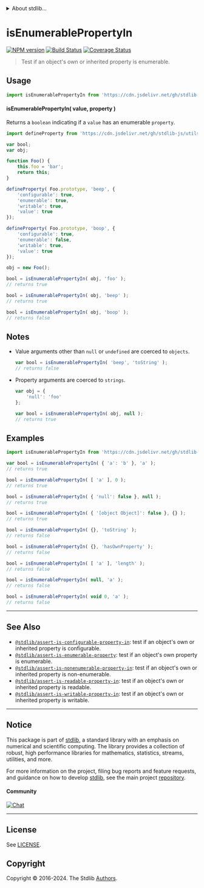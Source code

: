 <!--

@license Apache-2.0

Copyright (c) 2018 The Stdlib Authors.

Licensed under the Apache License, Version 2.0 (the "License");
you may not use this file except in compliance with the License.
You may obtain a copy of the License at

   http://www.apache.org/licenses/LICENSE-2.0

Unless required by applicable law or agreed to in writing, software
distributed under the License is distributed on an "AS IS" BASIS,
WITHOUT WARRANTIES OR CONDITIONS OF ANY KIND, either express or implied.
See the License for the specific language governing permissions and
limitations under the License.

-->


<details>
  <summary>
    About stdlib...
  </summary>
  <p>We believe in a future in which the web is a preferred environment for numerical computation. To help realize this future, we've built stdlib. stdlib is a standard library, with an emphasis on numerical and scientific computation, written in JavaScript (and C) for execution in browsers and in Node.js.</p>
  <p>The library is fully decomposable, being architected in such a way that you can swap out and mix and match APIs and functionality to cater to your exact preferences and use cases.</p>
  <p>When you use stdlib, you can be absolutely certain that you are using the most thorough, rigorous, well-written, studied, documented, tested, measured, and high-quality code out there.</p>
  <p>To join us in bringing numerical computing to the web, get started by checking us out on <a href="https://github.com/stdlib-js/stdlib">GitHub</a>, and please consider <a href="https://opencollective.com/stdlib">financially supporting stdlib</a>. We greatly appreciate your continued support!</p>
</details>

# isEnumerablePropertyIn

[![NPM version][npm-image]][npm-url] [![Build Status][test-image]][test-url] [![Coverage Status][coverage-image]][coverage-url] <!-- [![dependencies][dependencies-image]][dependencies-url] -->

> Test if an object's own or inherited property is enumerable.



<section class="usage">

## Usage

```javascript
import isEnumerablePropertyIn from 'https://cdn.jsdelivr.net/gh/stdlib-js/assert-is-enumerable-property-in@deno/mod.js';
```

#### isEnumerablePropertyIn( value, property )

Returns a `boolean` indicating if a `value` has an enumerable `property`.

<!-- eslint-disable no-restricted-syntax -->

```javascript
import defineProperty from 'https://cdn.jsdelivr.net/gh/stdlib-js/utils-define-property@deno/mod.js';

var bool;
var obj;

function Foo() {
    this.foo = 'bar';
    return this;
}

defineProperty( Foo.prototype, 'beep', {
    'configurable': true,
    'enumerable': true,
    'writable': true,
    'value': true
});

defineProperty( Foo.prototype, 'boop', {
    'configurable': true,
    'enumerable': false,
    'writable': true,
    'value': true
});

obj = new Foo();

bool = isEnumerablePropertyIn( obj, 'foo' );
// returns true

bool = isEnumerablePropertyIn( obj, 'beep' );
// returns true

bool = isEnumerablePropertyIn( obj, 'boop' );
// returns false
```

</section>

<!-- /.usage -->

<section class="notes">

## Notes

-   Value arguments other than `null` or `undefined` are coerced to `objects`.

    ```javascript
    var bool = isEnumerablePropertyIn( 'beep', 'toString' );
    // returns false
    ```

-   Property arguments are coerced to `strings`.

    ```javascript
    var obj = {
        'null': 'foo'
    };

    var bool = isEnumerablePropertyIn( obj, null );
    // returns true
    ```

</section>

<!-- /.notes -->

<section class="examples">

## Examples

<!-- eslint-disable object-curly-newline -->

<!-- eslint no-undef: "error" -->

```javascript
import isEnumerablePropertyIn from 'https://cdn.jsdelivr.net/gh/stdlib-js/assert-is-enumerable-property-in@deno/mod.js';

var bool = isEnumerablePropertyIn( { 'a': 'b' }, 'a' );
// returns true

bool = isEnumerablePropertyIn( [ 'a' ], 0 );
// returns true

bool = isEnumerablePropertyIn( { 'null': false }, null );
// returns true

bool = isEnumerablePropertyIn( { '[object Object]': false }, {} );
// returns true

bool = isEnumerablePropertyIn( {}, 'toString' );
// returns false

bool = isEnumerablePropertyIn( {}, 'hasOwnProperty' );
// returns false

bool = isEnumerablePropertyIn( [ 'a' ], 'length' );
// returns false

bool = isEnumerablePropertyIn( null, 'a' );
// returns false

bool = isEnumerablePropertyIn( void 0, 'a' );
// returns false
```

</section>

<!-- /.examples -->

<!-- Section for related `stdlib` packages. Do not manually edit this section, as it is automatically populated. -->

<section class="related">

* * *

## See Also

-   <span class="package-name">[`@stdlib/assert-is-configurable-property-in`][@stdlib/assert/is-configurable-property-in]</span><span class="delimiter">: </span><span class="description">test if an object's own or inherited property is configurable.</span>
-   <span class="package-name">[`@stdlib/assert-is-enumerable-property`][@stdlib/assert/is-enumerable-property]</span><span class="delimiter">: </span><span class="description">test if an object's own property is enumerable.</span>
-   <span class="package-name">[`@stdlib/assert-is-nonenumerable-property-in`][@stdlib/assert/is-nonenumerable-property-in]</span><span class="delimiter">: </span><span class="description">test if an object's own or inherited property is non-enumerable.</span>
-   <span class="package-name">[`@stdlib/assert-is-readable-property-in`][@stdlib/assert/is-readable-property-in]</span><span class="delimiter">: </span><span class="description">test if an object's own or inherited property is readable.</span>
-   <span class="package-name">[`@stdlib/assert-is-writable-property-in`][@stdlib/assert/is-writable-property-in]</span><span class="delimiter">: </span><span class="description">test if an object's own or inherited property is writable.</span>

</section>

<!-- /.related -->

<!-- Section for all links. Make sure to keep an empty line after the `section` element and another before the `/section` close. -->


<section class="main-repo" >

* * *

## Notice

This package is part of [stdlib][stdlib], a standard library with an emphasis on numerical and scientific computing. The library provides a collection of robust, high performance libraries for mathematics, statistics, streams, utilities, and more.

For more information on the project, filing bug reports and feature requests, and guidance on how to develop [stdlib][stdlib], see the main project [repository][stdlib].

#### Community

[![Chat][chat-image]][chat-url]

---

## License

See [LICENSE][stdlib-license].


## Copyright

Copyright &copy; 2016-2024. The Stdlib [Authors][stdlib-authors].

</section>

<!-- /.stdlib -->

<!-- Section for all links. Make sure to keep an empty line after the `section` element and another before the `/section` close. -->

<section class="links">

[npm-image]: http://img.shields.io/npm/v/@stdlib/assert-is-enumerable-property-in.svg
[npm-url]: https://npmjs.org/package/@stdlib/assert-is-enumerable-property-in

[test-image]: https://github.com/stdlib-js/assert-is-enumerable-property-in/actions/workflows/test.yml/badge.svg?branch=v0.2.0
[test-url]: https://github.com/stdlib-js/assert-is-enumerable-property-in/actions/workflows/test.yml?query=branch:v0.2.0

[coverage-image]: https://img.shields.io/codecov/c/github/stdlib-js/assert-is-enumerable-property-in/main.svg
[coverage-url]: https://codecov.io/github/stdlib-js/assert-is-enumerable-property-in?branch=main

<!--

[dependencies-image]: https://img.shields.io/david/stdlib-js/assert-is-enumerable-property-in.svg
[dependencies-url]: https://david-dm.org/stdlib-js/assert-is-enumerable-property-in/main

-->

[chat-image]: https://img.shields.io/gitter/room/stdlib-js/stdlib.svg
[chat-url]: https://app.gitter.im/#/room/#stdlib-js_stdlib:gitter.im

[stdlib]: https://github.com/stdlib-js/stdlib

[stdlib-authors]: https://github.com/stdlib-js/stdlib/graphs/contributors

[umd]: https://github.com/umdjs/umd
[es-module]: https://developer.mozilla.org/en-US/docs/Web/JavaScript/Guide/Modules

[deno-url]: https://github.com/stdlib-js/assert-is-enumerable-property-in/tree/deno
[deno-readme]: https://github.com/stdlib-js/assert-is-enumerable-property-in/blob/deno/README.md
[umd-url]: https://github.com/stdlib-js/assert-is-enumerable-property-in/tree/umd
[umd-readme]: https://github.com/stdlib-js/assert-is-enumerable-property-in/blob/umd/README.md
[esm-url]: https://github.com/stdlib-js/assert-is-enumerable-property-in/tree/esm
[esm-readme]: https://github.com/stdlib-js/assert-is-enumerable-property-in/blob/esm/README.md
[branches-url]: https://github.com/stdlib-js/assert-is-enumerable-property-in/blob/main/branches.md

[stdlib-license]: https://raw.githubusercontent.com/stdlib-js/assert-is-enumerable-property-in/main/LICENSE

<!-- <related-links> -->

[@stdlib/assert/is-configurable-property-in]: https://github.com/stdlib-js/assert-is-configurable-property-in/tree/deno

[@stdlib/assert/is-enumerable-property]: https://github.com/stdlib-js/assert-is-enumerable-property/tree/deno

[@stdlib/assert/is-nonenumerable-property-in]: https://github.com/stdlib-js/assert-is-nonenumerable-property-in/tree/deno

[@stdlib/assert/is-readable-property-in]: https://github.com/stdlib-js/assert-is-readable-property-in/tree/deno

[@stdlib/assert/is-writable-property-in]: https://github.com/stdlib-js/assert-is-writable-property-in/tree/deno

<!-- </related-links> -->

</section>

<!-- /.links -->
